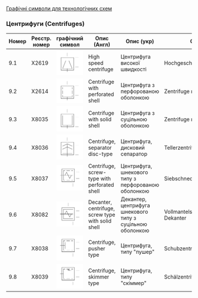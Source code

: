 [Графічні символи для технологічних схем](symbols.md)

### Центрифуги (Centrifuges)

| Номер | Реєстр. номер | графічний символ                                             | Опис (Англ)                                       | Опис (укр)                                                | Опис (Нім)                              |
| ----- | ------------- | ------------------------------------------------------------ | ------------------------------------------------- | --------------------------------------------------------- | --------------------------------------- |
| 9.1   | X2619         | ![Hochgeschwindigkeitszentrifuge](media/High_speed_centrifuge.png) | High speed centrifuge                             | Центрифуга високої швидкості                              | Hochgeschwindigkeitszentrifuge          |
| 9.2   | X2614         | ![Zentrifuge mit Siebmantel](media/Centrifuge_with_perforated_shell.png) | Centrifuge with perforated shell                  | Центрифуга з перфорованою оболонкою                       | Zentrifuge mit Siebmantel               |
| 9.3   | X8035         | ![Zentrifuge mit Vollmantel](media/Centrifuge_with_solid_shell.png) | Centrifuge with solid shell                       | Центрифуга з суцільною оболонкою                          | Zentrifuge mit Vollmantel               |
| 9.4   | X8036         | ![Tellerzentrifuge, Tellerseparator](media/Centrifuge_separator_disc_type.png) | Centrifuge, separator disc-type                   | Центрифуга, дисковий сепаратор                            | Tellerzentrifuge, Tellerseparator       |
| 9.5   | X8037         | ![Siebschneckenzentrifuge](media/Centrifuge_screw-type_with_perforated_shell.png) | Centrifuge, screw-type with perforated shell      | Центрифуга, шнекового типу з перфорованою оболонкою       | Siebschneckenzentrifuge                 |
| 9.6   | X8082         | ![Vollmantelschneckenzentrifuge, Dekanter](media/Decanter_centrifuge_screw-type_with_solid_shell.png) | Decanter, centrifuge, screw type with solid shell | Декантер, центрифуга шнекового типу з суцільною оболонкою | Vollmantelschneckenzentrifuge, Dekanter |
| 9.7   | X8038         | ![Schubzentrifuge](media/Centrifuge_pusher_type.png)         | Centrifuge, pusher type                           | Центрифуга, типу "пушер"                                  | Schubzentrifuge                         |
| 9.8   | X8039         | ![Schälzentrifuge](media/Centrifuge_skimmer_type.png)        | Centrifuge, skimmer type                          | Центрифуга, типу "скіммер"                                | Schälzentrifuge                         |